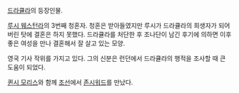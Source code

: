 [드라큘라](%EB%93%9C%EB%9D%BC%ED%81%98%EB%9D%BC.md)의 등장인물.

[루시 웨스턴라](%EB%A3%A8%EC%8B%9C%20%EC%9B%A8%EC%8A%A4%ED%84%B4%EB%9D%BC.md)의
3번째 청혼자. 청혼은 받아들였지만 루시가 드라큘라의 희생자가 되어 버린 탓에 결혼은 하지 못했다. 드라큘라를 처단한 후 조나단이 남긴
후기에 의하면 이후 좋은 여성을 만나 결혼해서 잘 살고 있는 모양.

영국 기사 작위를 가지고 있다. 그의 신분은 런던에서 드라큘라의 행적을 조사할 때 큰 도움이 되었다.

[퀸시 모리스](%ED%80%B8%EC%8B%9C%20%EB%AA%A8%EB%A6%AC%EC%8A%A4.md)와 함께
[조선](%EC%A1%B0%EC%84%A0.md)에서 [존시워드](%EC%A1%B4%20%EC%8B%9C%EC%9B%8C%EB%93%9C.md)를 만났다.

